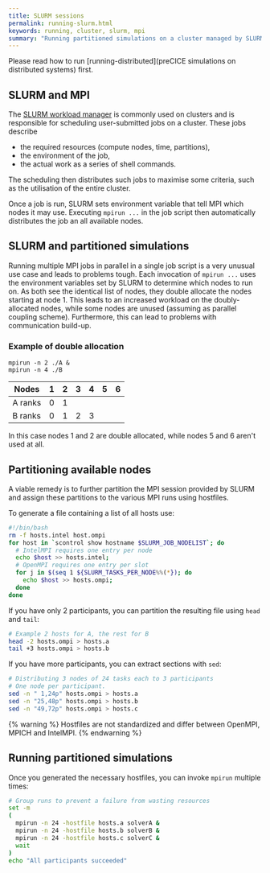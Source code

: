```yaml
---
title: SLURM sessions
permalink: running-slurm.html
keywords: running, cluster, slurm, mpi
summary: "Running partitioned simulations on a cluster managed by SLURM requires special treatment of the provided MPI machines."
---
```


Please read how to run [running-distributed](preCICE simulations on distributed systems) first.

## SLURM and MPI

The [SLURM workload manager](https://slurm.schedmd.com/) is commonly used on clusters and is responsible for scheduling user-submitted jobs on a cluster.
These jobs describe

* the required resources (compute nodes, time, partitions),
* the environment of the job,
* the actual work as a series of shell commands.

The scheduling then distributes such jobs to maximise some criteria, such as the utilisation of the entire cluster.

Once a job is run, SLURM sets environment variable that tell MPI which nodes it may use.
Executing `mpirun ...` in the job script then automatically distributes the job an all available nodes.

## SLURM and partitioned simulations

Running multiple MPI jobs in parallel in a single job script is a very unusual use case and leads to problems tough.
Each invocation of `mpirun ...` uses the environment variables set by SLURM to determine which nodes to run on.
As both see the identical list of nodes, they double allocate the nodes starting at node 1.
This leads to an increased workload on the doubly-allocated nodes, while some nodes are unused (assuming as parallel coupling scheme).
Furthermore, this can lead to problems with communication build-up.

### Example of double allocation

```console
mpirun -n 2 ./A &
mpirun -n 4 ./B
```

Nodes   | 1   | 2   | 3   | 4   | 5   | 6
---     | --- | --- | --- | --- | --- | ---
A ranks | 0   | 1   |     |     |     |
B ranks | 0   | 1   | 2   | 3   |     |

In this case nodes 1 and 2 are double allocated, while nodes 5 and 6 aren't used at all.

## Partitioning available nodes

A viable remedy is to further partition the MPI session provided by SLURM and assign these partitions to the various MPI runs using hostfiles.

To generate a file containing a list of all hosts use:

```bash
#!/bin/bash
rm -f hosts.intel host.ompi
for host in `scontrol show hostname $SLURM_JOB_NODELIST`; do
  # IntelMPI requires one entry per node
  echo $host >> hosts.intel;
  # OpenMPI requires one entry per slot
  for j in $(seq 1 ${SLURM_TASKS_PER_NODE%%(*}); do
    echo $host >> hosts.ompi;
  done
done
```

If you have only 2 participants, you can partition the resulting file using `head` and `tail`:

```bash
# Example 2 hosts for A, the rest for B
head -2 hosts.ompi > hosts.a
tail +3 hosts.ompi > hosts.b
```

If you have more participants, you can extract sections with `sed`:

```bash
# Distributing 3 nodes of 24 tasks each to 3 participants
# One node per participant.
sed -n " 1,24p" hosts.ompi > hosts.a 
sed -n "25,48p" hosts.ompi > hosts.b
sed -n "49,72p" hosts.ompi > hosts.c 
```

{% warning %}
Hostfiles are not standardized and differ between OpenMPI, MPICH and IntelMPI.
{% endwarning %}

## Running partitioned simulations

Once you generated the necessary hostfiles, you can invoke `mpirun` multiple times:

```bash
# Group runs to prevent a failure from wasting resources
set -m
(
  mpirun -n 24 -hostfile hosts.a solverA &
  mpirun -n 24 -hostfile hosts.b solverB &
  mpirun -n 24 -hostfile hosts.c solverC &
  wait
)
echo "All participants succeeded"
```
